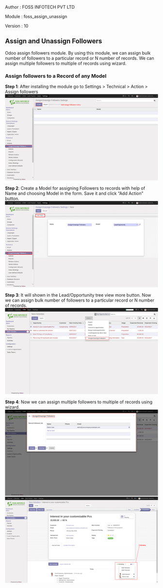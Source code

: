 
Author : FOSS INFOTECH PVT LTD

Module : foss\_assign\_unassign

Version : 10

<h2>Assign and Unassign Followers</h2>

<p>Odoo assign followers module. By using this module, we can assign bulk number of followers
to a particular record or N number of records. We can assign multiple followers to multiple of records using wizard.</p>

<h3>Assign followers to a Record of any Model</h3>

<b>Step 1</b>:  After installing the module go to Settings > Technical > Action > Assign followers
<img src="static/description/assign_followers_menu.png">

<b>Step 2</b>: Create a Model for assigning Followers to records with help of Name and choosing Model in the form. Save it and click “Add Action” button.
<img src="static/description/assign_followers_settings.png">

<b>Step 3</b>: It will shown in the Lead/Opportunity tree view more button. Now we can assign bulk number of followers to a particular record or N number of records.
<img src="static/description/menu_item.png">

<b>Step 4</b>: Now we can assign multiple followers to multiple of records using wizard.
<img src="static/description/assign_followers_wizard.png">
<img src="static/description/assign_follower.png">